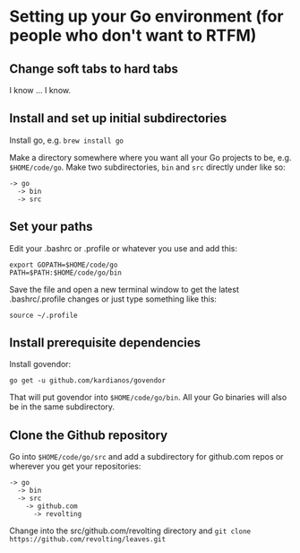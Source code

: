 # Setting up your Go environment (for people who don't want to RTFM)

## Change soft tabs to hard tabs

I know ... I know.

## Install and set up initial subdirectories

Install go, e.g. `brew install go`

Make a directory somewhere where you want all your Go projects to be, e.g. `$HOME/code/go`. Make two subdirectories, `bin` and `src` directly under like so:

```
-> go
  -> bin
  -> src
```

## Set your paths

Edit your .bashrc or .profile or whatever you use and add this:

```
export GOPATH=$HOME/code/go
PATH=$PATH:$HOME/code/go/bin
```

Save the file and open a new terminal window to get the latest .bashrc/.profile changes or just type something like this:

```
source ~/.profile
```

## Install prerequisite dependencies

Install govendor:

```
go get -u github.com/kardianos/govendor
```

That will put govendor into `$HOME/code/go/bin`. All your Go binaries will also be in the same subdirectory.

## Clone the Github repository

Go into `$HOME/code/go/src` and add a subdirectory for github.com repos or wherever you get your repositories:

```
-> go
  -> bin
  -> src
    -> github.com
      -> revolting
```

Change into the src/github.com/revolting directory and `git clone https://github.com/revolting/leaves.git`
